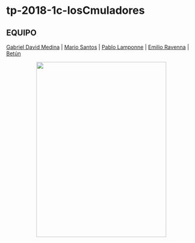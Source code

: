 # tp-2018-1c-losCmuladores

## EQUIPO

  [Gabriel David Medina](https://github.com/JulianColaiacovo)
| [Mario Santos](https://github.com/ngoreico)
| [Pablo Lamponne](https://github.com/EzequielFigueroaFornaro)
| [Emilio Ravenna](https://github.com/diegoEsquivel16)
| [Betún](https://github.com/LucianaNapolillo)


<p align="center">
  <img width="345" height="466" src="https://k30.kn3.net/5/A/2/B/9/B/F83.jpg" />
</p>